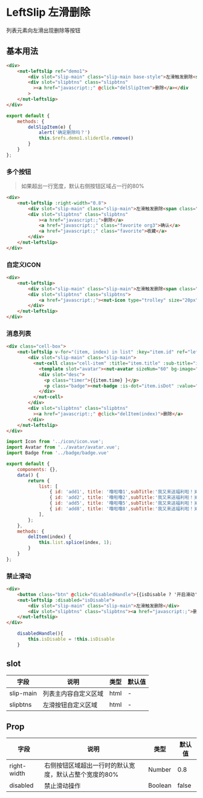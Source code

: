 # LeftSlip 左滑删除

列表元素向左滑出现删除等按钮

## 基本用法

```html
<div>
    <nut-leftslip ref="demo1">
        <div slot="slip-main" class="slip-main base-style">左滑触发删除<span class="main-right">这里是内容</span></div>
        <div slot="slipbtns" class="slipbtns"
          ><a href="javascript:;" @click="delSlipItem">删除</a></div
        >
    </nut-leftslip>
</div>
```
```javascript
export default {
    methods: {
        delSlipItem(e) {
            alert('确定删除吗？')
            this.$refs.demo1.sliderEle.remove()
        }
    }
};
```


### 多个按钮

>如果超出一行宽度，默认右侧按钮区域占一行的80%

```html
<div>
    <nut-leftslip :right-width="0.8">
        <div slot="slip-main" class="slip-main">左滑触发删除<span class="main-right">这里是内容</span></div>
        <div slot="slipbtns" class="slipbtns"
            ><a href="javascript:;">删除</a>
            <a href="javascript:;" class="favorite org3">确认</a>
            <a href="javascript:;" class="favorite">收藏</a>
        </div>
    </nut-leftslip>
</div>
```


### 自定义ICON

```html
<div>
    <nut-leftslip>
        <div slot="slip-main" class="slip-main">左滑触发删除<span class="main-right">这里是内容</span></div>
        <div slot="slipbtns" class="slipbtns">
            <a href="javascript:;"><nut-icon type="trolley" size="20px" color="#fff"></nut-icon></a>
        </div>
    </nut-leftslip>
</div>
```


### 消息列表

```html
<div class="cell-box">
    <nut-leftslip v-for="(item, index) in list" :key="item.id" ref="leftslip">
        <div slot="slip-main" class="slip-main">
          <nut-cell class="cell-item" :title="item.title" :sub-title="item.subTitle">
            <template slot="avatar"><nut-avatar sizeNum="60" bg-image="https://img14.360buyimg.com/imagetools/jfs/t1/130112/36/5492/38449/5f1f964cEfd6f41bf/bec836b48b55bb00.jpg" bg-icon></nut-avatar></template>
            <div slot="desc">
              <p class="timer">{{item.time} }</p>
              <p class="badge"><nut-badge :is-dot="item.isDot" :value="item.value" :max="99" top="0px" right="15px"></nut-badge></p>
            </div>
          </nut-cell>
        </div>
        <div slot="slipbtns" class="slipbtns"
          ><a href="javascript:;" @click="delItem(index)">删除</a>
        </div>
    </nut-leftslip>
</div>
```

```javascript
import Icon from '../icon/icon.vue';
import Avatar from '../avatar/avatar.vue';
import Badge from '../badge/badge.vue'

export default {
    components: {},
    data() {
        return {
            list: [
                { id: 'add1', title: '噜啦噜1',subTitle:'我又来送福利啦！关注之后你就会',time:'10:13',isDot:false,value:9},
                { id: 'add2', title: '噜啦噜2',subTitle:'我又来送福利啦！关注之后你就会',time:'10:12',isDot:true,value:1},
                { id: 'add5', title: '噜啦噜5',subTitle:'我又来送福利啦！关注之后你就会',time:'1小时前',isDot:false,value:99},
                { id: 'add8', title: '噜啦噜8',subTitle:'我又来送福利啦！关注之后你就会',time:'星期五' ,isDot:false,value:100}
            ],
        };
    },
    methods: {
        delItem(index) {
            this.list.splice(index, 1);
        }
    }
};
```

###  禁止滑动
```html
<div>
    <button class="btn" @click="disabledHandle">{{isDisable ? '开启滑动' : '禁止滑动'} }</button>
    <nut-leftslip :disabled="isDisable">
        <div slot="slip-main" class="slip-main">左滑触发删除</div>
        <div slot="slipbtns" class="slipbtns"><a href="javascript:;">删除</a></div>
    </nut-leftslip>
</div>
```

```javascript
    disabledHandle(){
        this.isDisable = !this.isDisable 
    }

```


## slot

| 字段           | 说明                 | 类型    | 默认值 |
| -------------- | -------------------- | ------- | ------ |
| slip-main | 列表主内容自定义区域 | html    | -      |
| slipbtns  | 左滑按钮自定义区域   | html    | -      |

## Prop

| 字段 | 说明 | 类型 | 默认值
|----- | ----- | ----- | ----- 
| right-width | 右侧按钮区域超出一行时的默认宽度，默认占整个宽度的80% | Number | 0.8
|  disabled  | 禁止滑动操作 | Boolean | false


